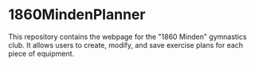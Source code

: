 # 1860MindenPlanner
This repository contains the webpage for the "1860 Minden" gymnastics club. It allows users to create, modify, and save exercise plans for each piece of equipment.
